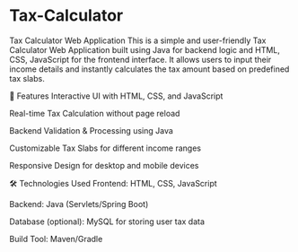 # Tax-Calculator
Tax Calculator Web Application
This is a simple and user-friendly Tax Calculator Web Application built using Java for backend logic and HTML, CSS, JavaScript for the frontend interface.
It allows users to input their income details and instantly calculates the tax amount based on predefined tax slabs.

🚀 Features
Interactive UI with HTML, CSS, and JavaScript

Real-time Tax Calculation without page reload

Backend Validation & Processing using Java

Customizable Tax Slabs for different income ranges

Responsive Design for desktop and mobile devices

🛠️ Technologies Used
Frontend: HTML, CSS, JavaScript

Backend: Java (Servlets/Spring Boot)

Database (optional): MySQL for storing user tax data

Build Tool: Maven/Gradle
